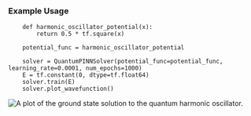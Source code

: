 ### Example Usage

```
    def harmonic_oscillator_potential(x):
        return 0.5 * tf.square(x)

    potential_func = harmonic_oscillator_potential

    solver = QuantumPINNSolver(potential_func=potential_func, learning_rate=0.0001, num_epochs=1000)
    E = tf.constant(0, dtype=tf.float64)
    solver.train(E)
    solver.plot_wavefunction()
```
![A plot of the ground state solution to the quantum harmonic oscillator.](https://i.ibb.co/VmR9vcw/Figure-1.png)
